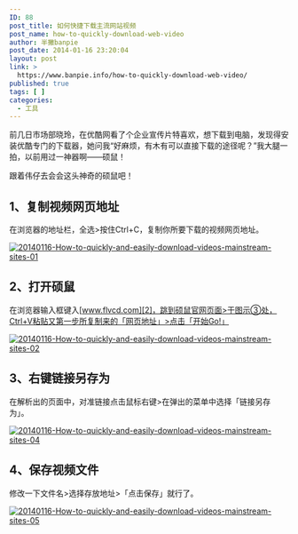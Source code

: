 ```yaml
---
ID: 88
post_title: 如何快捷下载主流网站视频
post_name: how-to-quickly-download-web-video
author: 半撇banpie
post_date: 2014-01-16 23:20:04
layout: post
link: >
  https://www.banpie.info/how-to-quickly-download-web-video/
published: true
tags: [ ]
categories:
  - 工具
---
```

前几日市场部晓玲，在优酷网看了个企业宣传片特喜欢，想下载到电脑，发现得安装优酷专门的下载器，她问我“好麻烦，有木有可以直接下载的途径呢？”我大腿一拍，以前用过一神器啊——硕鼠！

跟着伟仔去会会这头神奇的硕鼠吧！

## **1、复制视频网页地址**

在浏览器的地址栏，全选>按住Ctrl+C，复制你所要下载的视频网页地址。

[![20140116-How-to-quickly-and-easily-download-videos-mainstream-sites-01][1]][1]

## 2、打开硕鼠

在浏览器输入框键入[www.flvcd.com][2]，跳到硕鼠官网页面>于图示③处，Ctrl+V粘贴又第一步所复制来的「网页地址」>点击「开始Go!」

[![20140116-How-to-quickly-and-easily-download-videos-mainstream-sites-02][3]][3]

## 3、右键链接另存为

在解析出的页面中，对准链接点击鼠标右键>在弹出的菜单中选择「链接另存为」。

[![20140116-How-to-quickly-and-easily-download-videos-mainstream-sites-04][4]][4]

## 4、保存视频文件

修改一下文件名>选择存放地址>「点击保存」就行了。

[![20140116-How-to-quickly-and-easily-download-videos-mainstream-sites-05][5]][5]

 [1]: http://www.banpie.info/wp-content/uploads/2018/11/11.jpg
 [2]: http://www.flvcd.com/
 [3]: http://7arnhx.com1.z0.glb.clouddn.com/wp-content/uploads/2014/01/21.jpg
 [4]: http://7arnhx.com1.z0.glb.clouddn.com/wp-content/uploads/2014/01/41.jpg
 [5]: http://7arnhx.com1.z0.glb.clouddn.com/wp-content/uploads/2014/01/51.jpg
<!--stackedit_data:
eyJoaXN0b3J5IjpbLTEwNDM0NTcwMTZdfQ==
-->